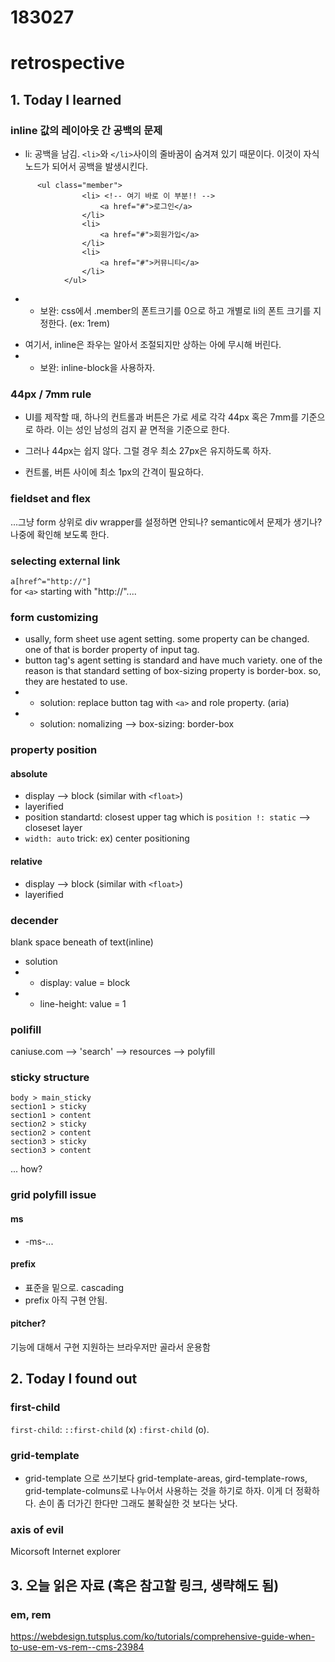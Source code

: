 # 183027
# retrospective

## 1. Today I learned

### inline 값의 레이아웃 간 공백의 문제
- li: 공백을 남김. `<li>`와 `</li>`사이의 줄바꿈이 숨겨져 있기 때문이다. 이것이 자식 노드가 되어서 공백을 발생시킨다.<br/>
```
      <ul class="member">
                <li> <!-- 여기 바로 이 부분!! -->
                    <a href="#">로그인</a> 
                </li>
                <li>
                    <a href="#">회원가입</a>
                </li>
                <li>
                    <a href="#">커뮤니티</a>
                </li>
            </ul>
```
- - 보완: css에서 .member의 폰트크기를 0으로 하고 개별로 li의 폰트 크기를 지정한다. (ex: 1rem) 
<!-- 귀찮다. -->
- 여기서, inline은 좌우는 알아서 조절되지만 상하는 아에 무시해 버린다.
- - 보완: inline-block을 사용하자.


### 44px / 7mm rule
- UI를 제작할 때, 하나의 컨트롤과 버튼은 가로 세로 각각 44px 혹은 7mm를 기준으로 하라. 이는 성인 남성의 검지 끝 면적을 기준으로 한다. 
<!-- 귀찮다. 그러나 중요하다. -->
- 그러나 44px는 쉽지 않다. 그럴 경우 최소 27px은 유지하도록 하자.
<!-- 그리고 귀찮다. -->
- 컨트롤, 버튼 사이에 최소 1px의 간격이 필요하다. 
<!-- 여전히 귀찮다. 그러나 중요하다. -->


### fieldset and flex
...그냥 form 상위로 div wrapper를 설정하면 안되나? semantic에서 문제가 생기나? 나중에 확인해 보도록 한다.

### selecting external link
` a[href^="http://"] ` <br/>
for `<a>` starting with "http://"....

### form customizing
- usally, form sheet use agent setting. some property can be changed. one of that is border property of input tag.
- button tag's agent setting is standard and have much variety. one of the reason is that standard setting of box-sizing property is border-box. so, they are hestated to use.
- - solution: replace button tag  with `<a>` and role property. (aria)
- - solution: nomalizing --> box-sizing: border-box


### property position

#### absolute
- display --> block (similar with `<float>`)
- layerified
- position standartd: closest upper tag which is `position !: static` --> closeset layer
- `width: auto` trick:  ex) center positioning

#### relative
- display --> block (similar with `<float>`)
- layerified


### decender
blank space beneath of text(inline) <br/>
- solution
- - display: value = block
- - line-height: value = 1

### polifill
caniuse.com --> 'search' --> resources --> polyfill

### sticky structure
```
body > main_sticky
section1 > sticky
section1 > content
section2 > sticky
section2 > content
section3 > sticky
section3 > content
```
... how?

### grid polyfill issue
#### ms
- -ms-... 
#### prefix
- 표준을 밑으로. cascading
- prefix 아직 구현 안됨.
#### pitcher?
기능에 대해서 구현 지원하는 브라우저만 골라서 운용함


## 2. Today I found out

### first-child
`first-child`: `::first-child` (x) `:first-child` (o). 
<!-- pseudo랑은 다른가 보네. 하긴 pseudo도 이전 버전은 `:`이라니까... -->

### grid-template
- grid-template 으로 쓰기보다 grid-template-areas, gird-template-rows, grid-template-colmuns로 나누어서 사용하는 것을 하기로 하자. 이게 더 정확하다. 손이 좀 더가긴 한다만 그래도 불확실한 것 보다는 낫다.

### axis of evil
Micorsoft Internet explorer


## 3. 오늘 읽은 자료 (혹은 참고할 링크, 생략해도 됨)

### em, rem
https://webdesign.tutsplus.com/ko/tutorials/comprehensive-guide-when-to-use-em-vs-rem--cms-23984